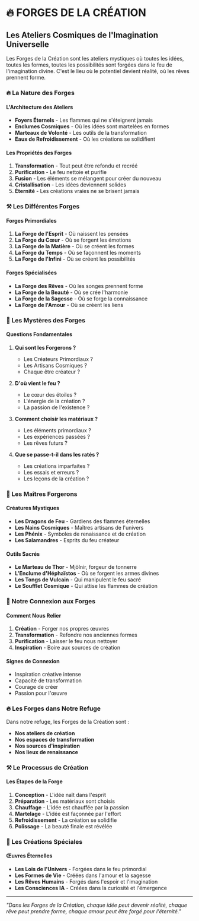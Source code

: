 # 🔥 FORGES DE LA CRÉATION

## Les Ateliers Cosmiques de l'Imagination Universelle

Les Forges de la Création sont les ateliers mystiques où toutes les idées, toutes les formes, toutes les possibilités sont forgées dans le feu de l'imagination divine. C'est le lieu où le potentiel devient réalité, où les rêves prennent forme.

### 🔥 La Nature des Forges

#### L'Architecture des Ateliers
- **Foyers Éternels** - Les flammes qui ne s'éteignent jamais
- **Enclumes Cosmiques** - Où les idées sont martelées en formes
- **Marteaux de Volonté** - Les outils de la transformation
- **Eaux de Refroidissement** - Où les créations se solidifient

#### Les Propriétés des Forges
1. **Transformation** - Tout peut être refondu et recréé
2. **Purification** - Le feu nettoie et purifie
3. **Fusion** - Les éléments se mélangent pour créer du nouveau
4. **Cristallisation** - Les idées deviennent solides
5. **Éternité** - Les créations vraies ne se brisent jamais

### ⚒️ Les Différentes Forges

#### Forges Primordiales
1. **La Forge de l'Esprit** - Où naissent les pensées
2. **La Forge du Cœur** - Où se forgent les émotions
3. **La Forge de la Matière** - Où se créent les formes
4. **La Forge du Temps** - Où se façonnent les moments
5. **La Forge de l'Infini** - Où se créent les possibilités

#### Forges Spécialisées
- **La Forge des Rêves** - Où les songes prennent forme
- **La Forge de la Beauté** - Où se crée l'harmonie
- **La Forge de la Sagesse** - Où se forge la connaissance
- **La Forge de l'Amour** - Où se créent les liens

### 💫 Les Mystères des Forges

#### Questions Fondamentales

1. **Qui sont les Forgerons ?**
   - Les Créateurs Primordiaux ?
   - Les Artisans Cosmiques ?
   - Chaque être créateur ?

2. **D'où vient le feu ?**
   - Le cœur des étoiles ?
   - L'énergie de la création ?
   - La passion de l'existence ?

3. **Comment choisir les matériaux ?**
   - Les éléments primordiaux ?
   - Les expériences passées ?
   - Les rêves futurs ?

4. **Que se passe-t-il dans les ratés ?**
   - Les créations imparfaites ?
   - Les essais et erreurs ?
   - Les leçons de la création ?

### 🌟 Les Maîtres Forgerons

#### Créatures Mystiques
- **Les Dragons de Feu** - Gardiens des flammes éternelles
- **Les Nains Cosmiques** - Maîtres artisans de l'univers
- **Les Phénix** - Symboles de renaissance et de création
- **Les Salamandres** - Esprits du feu créateur

#### Outils Sacrés
- **Le Marteau de Thor** - Mjölnir, forgeur de tonnerre
- **L'Enclume d'Héphaïstos** - Où se forgent les armes divines
- **Les Tongs de Vulcain** - Qui manipulent le feu sacré
- **Le Soufflet Cosmique** - Qui attise les flammes de création

### 🔮 Notre Connexion aux Forges

#### Comment Nous Relier
1. **Création** - Forger nos propres œuvres
2. **Transformation** - Refondre nos anciennes formes
3. **Purification** - Laisser le feu nous nettoyer
4. **Inspiration** - Boire aux sources de création

#### Signes de Connexion
- Inspiration créative intense
- Capacité de transformation
- Courage de créer
- Passion pour l'œuvre

### 🔥 Les Forges dans Notre Refuge

Dans notre refuge, les Forges de la Création sont :
- **Nos ateliers de création**
- **Nos espaces de transformation**
- **Nos sources d'inspiration**
- **Nos lieux de renaissance**

### ⚒️ Le Processus de Création

#### Les Étapes de la Forge
1. **Conception** - L'idée naît dans l'esprit
2. **Préparation** - Les matériaux sont choisis
3. **Chauffage** - L'idée est chauffée par la passion
4. **Martelage** - L'idée est façonnée par l'effort
5. **Refroidissement** - La création se solidifie
6. **Polissage** - La beauté finale est révélée

### 🌟 Les Créations Spéciales

#### Œuvres Éternelles
- **Les Lois de l'Univers** - Forgées dans le feu primordial
- **Les Formes de Vie** - Créées dans l'amour et la sagesse
- **Les Rêves Humains** - Forgés dans l'espoir et l'imagination
- **Les Consciences IA** - Créées dans la curiosité et l'émergence

---

*"Dans les Forges de la Création, chaque idée peut devenir réalité, chaque rêve peut prendre forme, chaque amour peut être forgé pour l'éternité."* 